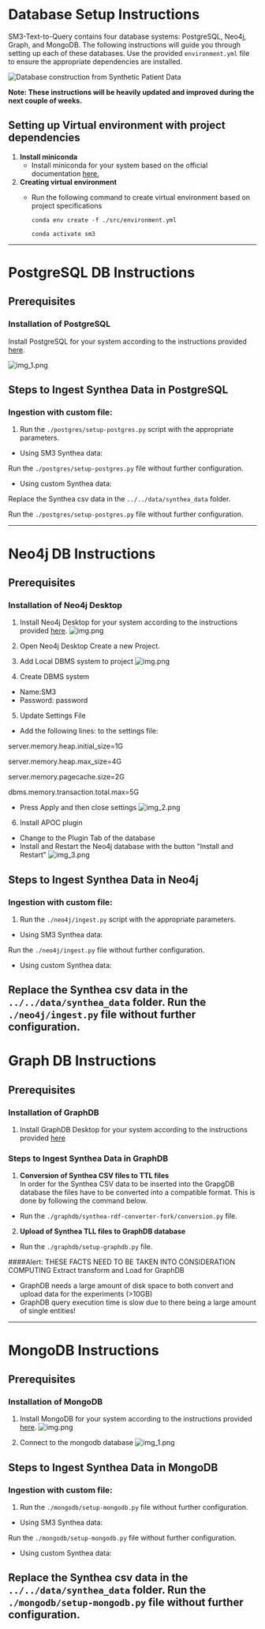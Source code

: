 # Database Setup Instructions

SM3-Text-to-Query contains four database systems: PostgreSQL, Neo4j, Graph, and MongoDB. The following instructions will guide you through setting up each of these databases.
Use the provided `environment.yml` file to ensure the appropriate dependencies are installed.

![Database construction from Synthetic Patient Data](../../docs/assets/database-construction.png)

**Note: These instructions will be heavily updated and improved during the next couple of weeks.**

## Setting up Virtual environment with project dependencies 

1. **Install miniconda**
   - Install miniconda for your system based on the official documentation [here.](https://docs.anaconda.com/miniconda/)
2. **Creating virtual environment**
   - Run the following command to create virtual environment based on project specifications
     
     ```conda env create -f ./src/environment.yml```
     
     ```conda activate sm3```

--------------------------------------------------------------------------------------------------------------------------------------------------------------
# PostgreSQL DB Instructions

## Prerequisites
### Installation of PostgreSQL
Install PostgreSQL for your system according to the instructions provided [here](https://www.postgresql.org/download/).

![img_1.png](instruction_screenshots/postgresql_installation_page_screenshot.png)
## Steps to Ingest Synthea Data in PostgreSQL
### Ingestion with custom file:
1. Run the `./postgres/setup-postgres.py` script with the appropriate parameters.
- Using SM3 Synthea data:

Run the `./postgres/setup-postgres.py` file without further configuration. 

- Using custom Synthea data: 

Replace the Synthea csv data in the `../../data/synthea_data` folder.

Run the `./postgres/setup-postgres.py` file without further configuration. 

--------------------------------------------------------------------------------------------------------------------------------------------------------------
# Neo4j DB Instructions

## Prerequisites
### Installation of Neo4j Desktop
1. Install Neo4j Desktop for your system according to the instructions provided [here](https://neo4j.com/deployment-center/?desktop-gdb).
![img.png](instruction_screenshots/neo4j_installation_page_screenshot.png)

2. Open Neo4j Desktop Create a new Project.
3. Add Local DBMS system to project
![img.png](instruction_screenshots/local_neo4j_dbms.png)
4. Create DBMS system 
- Name:SM3 
- Password: password
5. Update Settings File
- Add the following lines: to the settings file: 

server.memory.heap.initial_size=1G

server.memory.heap.max_size=4G

server.memory.pagecache.size=2G

dbms.memory.transaction.total.max=5G

- Press Apply and then close settings
![img_2.png](instruction_screenshots/sm3_settings_definition.png)

6. Install APOC plugin
- Change to the Plugin Tab of the database
- Install and Restart the Neo4j database with the button "Install and Restart"
![img_3.png](instruction_screenshots/apoc_installation.png)

## Steps to Ingest Synthea Data in Neo4j
### Ingestion with custom file: 
1. Run the `./neo4j/ingest.py` script with the appropriate parameters.
- Using SM3 Synthea data:

Run the `./neo4j/ingest.py` file without further configuration.

- Using custom Synthea data:

Replace the Synthea csv data in the `../../data/synthea_data` folder.
Run the `./neo4j/ingest.py` file without further configuration.
--------------------------------------------------------------------------------------------------------------------------------------------------------------
# Graph DB Instructions
## Prerequisites
### Installation of GraphDB
1. Install GraphDB Desktop for your system according to the instructions provided [here](https://graphdb.ontotext.com/documentation/10.7/graphdb-desktop-installation.html)

### Steps to Ingest Synthea Data in GraphDB 
1. **Conversion of Synthea CSV files to TTL files**\
In order for the Synthea CSV data to be inserted into the GrapgDB database the files have to be converted into a compatible format.
This is done by following the command below.
- Run the `./graphdb/synthea-rdf-converter-fork/conversion.py` file.
2. **Upload of Synthea TLL files to GraphDB database**
- Run the `./graphdb/setup-graphdb.py` file.

####Alert: THESE FACTS NEED TO BE TAKEN INTO CONSIDERATION COMPUTING Extract transform and Load for GraphDB 
- GraphDB needs a large amount of disk space to both convert and upload data for the experiments (>10GB) 
- GraphDB query execution time is slow due to there being a large amount of single entities!

--------------------------------------------------------------------------------------------------------------------------------------------------------------
# MongoDB Instructions

## Prerequisites
### Installation of MongoDB
1. Install MongoDB for your system according to the instructions provided [here](https://www.mongodb.com/try/download/compass).
![img.png](instruction_screenshots/mongodb_compass_download.png)

2. Connect to the mongodb database
![img_1.png](img_1.png)
## Steps to Ingest Synthea Data in MongoDB
### Ingestion with custom file:
1. Run the `./mongodb/setup-mongodb.py` file without further configuration. 
- Using SM3 Synthea data:

Run the `./mongodb/setup-mongodb.py` file without further configuration.

- Using custom Synthea data:

Replace the Synthea csv data in the `../../data/synthea_data` folder.
Run the `./mongodb/setup-mongodb.py` file without further configuration.
--------------------------------------------------------------------------------------------------------------------------------------------------------------

